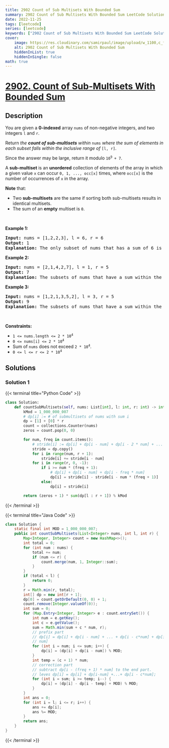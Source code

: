 ```yaml
---
title: 2902 Count of Sub Multisets With Bounded Sum
summary: 2902 Count of Sub Multisets With Bounded Sum LeetCode Solution Explained
date: 2022-11-25
tags: [leetcode]
series: [leetcode]
keywords: ["2902 Count of Sub Multisets With Bounded Sum LeetCode Solution Explained in all languages", "2902 Count of Sub Multisets With Bounded Sum", "LeetCode", "leetcode solution in Python3 C++ Java Go PHP Ruby Swift TypeScript Rust C# JavaScript C", "GeeksforGeeks", "InterviewBit", "Coding Ninjas", "HackerRank", "HackerEarth", "CodeChef", "TopCoder", "AlgoExpert", "freeCodeCamp", "Codeforces", "GitHub", "AtCoder", "Samir Paul"]
cover:
    image: https://res.cloudinary.com/samirpaul/image/upload/w_1100,c_fit,co_rgb:FFFFFF,l_text:Arial_75_bold:2902 Count of Sub Multisets With Bounded Sum - Solution Explained/problem-solving.webp
    alt: 2902 Count of Sub Multisets With Bounded Sum
    hiddenInList: true
    hiddenInSingle: false
math: true
---
```



# [2902. Count of Sub-Multisets With Bounded Sum](https://leetcode.com/problems/count-of-sub-multisets-with-bounded-sum)


## Description

<p>You are given a <strong>0-indexed</strong> array <code>nums</code> of non-negative integers, and two integers <code>l</code> and <code>r</code>.</p>

<p>Return <em>the <strong>count of sub-multisets</strong> within</em> <code>nums</code> <em>where the sum of elements in each subset falls within the inclusive range of</em> <code>[l, r]</code>.</p>

<p>Since the answer may be large, return it modulo <code>10<sup>9 </sup>+ 7</code>.</p>

<p>A <strong>sub-multiset</strong> is an <strong>unordered</strong> collection of elements of the array in which a given value <code>x</code> can occur <code>0, 1, ..., occ[x]</code> times, where <code>occ[x]</code> is the number of occurrences of <code>x</code> in the array.</p>

<p><strong>Note</strong> that:</p>

<ul>
	<li>Two <strong>sub-multisets</strong> are the same if sorting both sub-multisets results in identical multisets.</li>
	<li>The sum of an <strong>empty</strong> multiset is <code>0</code>.</li>
</ul>

<p>&nbsp;</p>
<p><strong>Example 1:</strong></p>

<pre>
<strong>Input:</strong> nums = [1,2,2,3], l = 6, r = 6
<strong>Output:</strong> 1
<strong>Explanation:</strong> The only subset of nums that has a sum of 6 is {1, 2, 3}.
</pre>

<p><strong>Example 2:</strong></p>

<pre>
<strong>Input:</strong> nums = [2,1,4,2,7], l = 1, r = 5
<strong>Output:</strong> 7
<strong>Explanation:</strong> The subsets of nums that have a sum within the range [1, 5] are {1}, {2}, {4}, {2, 2}, {1, 2}, {1, 4}, and {1, 2, 2}.
</pre>

<p><strong>Example 3:</strong></p>

<pre>
<strong>Input:</strong> nums = [1,2,1,3,5,2], l = 3, r = 5
<strong>Output:</strong> 9
<strong>Explanation:</strong> The subsets of nums that have a sum within the range [3, 5] are {3}, {5}, {1, 2}, {1, 3}, {2, 2}, {2, 3}, {1, 1, 2}, {1, 1, 3}, and {1, 2, 2}.</pre>

<p>&nbsp;</p>
<p><strong>Constraints:</strong></p>

<ul>
	<li><code>1 &lt;= nums.length &lt;= 2 * 10<sup>4</sup></code></li>
	<li><code>0 &lt;= nums[i] &lt;= 2 * 10<sup>4</sup></code></li>
	<li>Sum of <code>nums</code> does not exceed <code>2 * 10<sup>4</sup></code>.</li>
	<li><code>0 &lt;= l &lt;= r &lt;= 2 * 10<sup>4</sup></code></li>
</ul>

## Solutions

### Solution 1

<!-- tabs:start -->

{{< terminal title="Python Code" >}}
```python
class Solution:
    def countSubMultisets(self, nums: List[int], l: int, r: int) -> int:
        kMod = 1_000_000_007
        # dp[i] := # of submultisets of nums with sum i
        dp = [1] + [0] * r
        count = collections.Counter(nums)
        zeros = count.pop(0, 0)

        for num, freq in count.items():
            # stride[i] := dp[i] + dp[i - num] + dp[i - 2 * num] + ...
            stride = dp.copy()
            for i in range(num, r + 1):
                stride[i] += stride[i - num]
            for i in range(r, 0, -1):
                if i >= num * (freq + 1):
                    # dp[i] + dp[i - num] + dp[i - freq * num]
                    dp[i] = stride[i] - stride[i - num * (freq + 1)]
                else:
                    dp[i] = stride[i]

        return (zeros + 1) * sum(dp[l : r + 1]) % kMod
```
{{< /terminal >}}

{{< terminal title="Java Code" >}}
```java
class Solution {
    static final int MOD = 1_000_000_007;
    public int countSubMultisets(List<Integer> nums, int l, int r) {
        Map<Integer, Integer> count = new HashMap<>();
        int total = 0;
        for (int num : nums) {
            total += num;
            if (num <= r) {
                count.merge(num, 1, Integer::sum);
            }
        }
        if (total < l) {
            return 0;
        }
        r = Math.min(r, total);
        int[] dp = new int[r + 1];
        dp[0] = count.getOrDefault(0, 0) + 1;
        count.remove(Integer.valueOf(0));
        int sum = 0;
        for (Map.Entry<Integer, Integer> e : count.entrySet()) {
            int num = e.getKey();
            int c = e.getValue();
            sum = Math.min(sum + c * num, r);
            // prefix part
            // dp[i] = dp[i] + dp[i - num] + ... + dp[i - c*num] + dp[i-(c+1)*num] + ... + dp[i %
            // num]
            for (int i = num; i <= sum; i++) {
                dp[i] = (dp[i] + dp[i - num]) % MOD;
            }
            int temp = (c + 1) * num;
            // correction part
            // subtract dp[i - (freq + 1) * num] to the end part.
            // leves dp[i] = dp[i] + dp[i-num] +...+ dp[i - c*num];
            for (int i = sum; i >= temp; i--) {
                dp[i] = (dp[i] - dp[i - temp] + MOD) % MOD;
            }
        }
        int ans = 0;
        for (int i = l; i <= r; i++) {
            ans += dp[i];
            ans %= MOD;
        }
        return ans;
    }
}
```
{{< /terminal >}}

<!-- tabs:end -->

<!-- end -->
